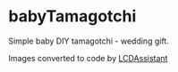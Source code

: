 # babyTamagotchi
Simple baby DIY tamagotchi - wedding gift.

Images converted to code by [LCDAssistant](http://en.radzio.dxp.pl/bitmap_converter/)
